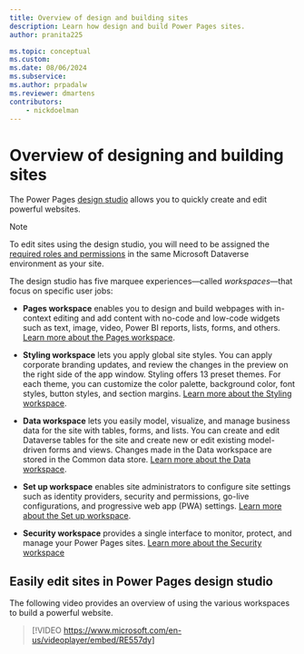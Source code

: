```yaml
---
title: Overview of design and building sites
description: Learn how design and build Power Pages sites.
author: pranita225

ms.topic: conceptual
ms.custom: 
ms.date: 08/06/2024
ms.subservice:
ms.author: prpadalw
ms.reviewer: dmartens
contributors:
    - nickdoelman
---
```


# Overview of designing and building sites

The Power Pages [design studio](../getting-started/use-design-studio.md) allows you to quickly create and edit powerful websites.

> [!NOTE]
> To edit sites using the design studio, you will need to be assigned the [required roles and permissions](../admin/admin-roles.md#required-roles-and-permissions) in the same Microsoft Dataverse environment as your site. 

The design studio has five marquee experiences—called *workspaces*—that focus on specific user jobs:

- **Pages workspace** enables you to design and build webpages with in-context editing and add content with no-code and low-code widgets such as text, image, video, Power BI reports, lists, forms, and others. [Learn more about the Pages workspace](../getting-started/first-page.md).

- **Styling workspace** lets you apply global site styles. You can apply corporate branding updates, and review the changes in the preview on the right side of the app window. Styling offers 13 preset themes. For each theme, you can customize the color palette, background color, font styles, button styles, and section margins. [Learn more about the Styling workspace](../getting-started/style-site.md).

- **Data workspace** lets you easily model, visualize, and manage business data for the site with tables, forms, and lists. You can create and edit Dataverse tables for the site and create new or edit existing model-driven forms and views. Changes made in the Data workspace are stored in the Common data store. [Learn more about the Data workspace](../getting-started/use-data-workspace.md).

- **Set up workspace** enables site administrators to configure site settings such as identity providers, security and permissions, go-live configurations, and progressive web app (PWA) settings. [Learn more about the Set up workspace](setup-workspace.md).

- **Security workspace** provides a single interface to monitor, protect, and manage your Power Pages sites. [Learn more about the Security workspace](../getting-started/use-security-workspace.md)

## Easily edit sites in Power Pages design studio

The following video provides an overview of using the various workspaces to build a powerful website.<br />

> [!VIDEO https://www.microsoft.com/en-us/videoplayer/embed/RE557dy]
